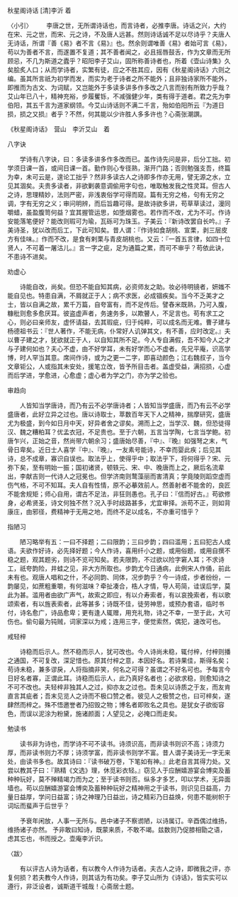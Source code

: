 秋星阁诗话 [清]李沂 着

 
〈小引〉 
　　李唐之世，无所谓诗话也，而言诗者，必推李唐。诗话之兴，大约在宋、元之世，而宋、元之诗，不及唐人远甚。然则诗话诚不足以尽诗乎？夫唐人无诗话，所谓『善《易》者不言《易》』也。然余则谓唯善《易》者始可言《易》，苟以为善者不言，而遂置不复道；其不善者闻之，必且摇唇鼓舌，作为文章而无所顾忌，不几为斯道之蠹乎？昭阳李子艾山，固所称善诗者也，所着《壶山诗集》久矣脍炙人口；从而学诗者，实繁有徒，应之不胜其应，因有《秋星阁诗话》六则之编。虽其所言祇为初学而发，而实为老于诗者之所不能外；且非独诗家所不能外，即推而为古文、为词赋，又岂能外于多读多讲多作多改之八言而别有所致力乎哉？艾山年已八十，精神充裕，步履矍铄，不减强健少年，类有得于道者。君之先为李伯阳，其五千言为道家纲领。今艾山诗话则不满二千言，殆如伯阳所云『为道日损，损之又损』者乎？不然，何其能以少许胜人多多许也？心斋张潮譔。

《秋星阁诗话》　营山　李沂艾山　着

八字诀

　　学诗有八字诀，曰：多读多讲多作多改而已。盖作诗先问是非，后分工拙。初学须日课一首，或间日课一首。勤作则心专径熟，渐开门路；否则勉强支吾，终篇为幸，未可云是，遑论工拙乎？然非多读古人之诗即多作亦无用，譬无源之水，立见其涸矣。夫贵多读者，非欲剿袭意调偷用字句也，唯取触发我之性灵耳。但古人之诗，思理精妙，法则严密，非浅衷俗学可得而窥。篇有无穷之格，句有无穷之调，字有无穷之义；审问明辨，而后旨趣可得。是故诗欲多讲，苟草草读过，漫同嚼蜡，虽盈腹笥何益？宜其握管运思，如堕烟雾也。若作而不改，尤为不可。作诗安能落笔便好？能改则瑕可为瑜，瓦砾可为珠玉。子美云：『新诗改罢自长吟。』子美诗圣，犹以改而后工，下此可知矣。昔人谓：『作诗如食胡桃、宣栗，剥三层皮方有佳味。』作而不改，是食有剌栗与青皮胡桃也。又云：『一首五言律，如四十位贤人，不可着一屠沽儿。』言一字之疵，足为通篇之累，而可不审乎？苟依此诀，不患诗不进矣。

劝虚心

　　诗能自改，尚矣。但恐不能自知其病，必资师友之助。妆必待明镜者，妍媸不能自见也。特患自满，不屑就正于人；病不求医，必成锢疾矣。当今不乏美才之士，皆以自满之故，累千万篇，自夸富有，而不足传后。譬舂米既熟，乃可入腹，糠秕则愈多愈厌耳。彼盗虚声者，务速务多，以欺瞽人，不足言也。苟有求工之心，则必曰亲师友，虚怀请益，去其瑕疵，归于纯粹，可以成名而无难。曹子建与杨德祖书云：『世人著作，不能无病，仆常好人讥弹其文，有不善，应时改定。』夫以曹子建之才，犹欲就正于人，以自知其所不足。今人专自满假，吾不知今人之才与子建何如也？夫心不虚，由不好学耳，未有好学而心不虚者。先兄平庵，识高学博，时人罕当其意。席间作诗，或为之更一二字，即喜动颜色；江右魏叔子，当今文章钜公，人或指其未安处，援笔立改，皆予所目击者。盖虚受益，满招损，心虚而后学进，学愈进，心愈虚；虚心者为学之门，亦为学之验也。

审趋向

　　人皆知当学唐诗，而乃有云不必学唐诗者；人皆知当学盛唐，而乃有云不必学盛唐者，此好立异之过也。唐以诗取士，萃数百年天下人之精神，揣摩研究，盛唐尤为极盛，到今如日月中天，好异者舍之谬矣。溯而上之，当学汉、魏，但恐徒得汉、魏之糟粕耳？优孟衣冠，不足贵也。至于六朝，五言当学陶，七言当学鲍。初唐乍兴，正始之音，然尚带六朝余习；盛唐始尽善，『中』、『晚』如强弩之末，气骨日卑矣。近日士人喜学『中』、『晚』，一友素号能诗，不幸而婴此疾；后见其诗，总不成章，寡识自误也。取法乎上，使得乎中；取法乎下，将何得乎？宋、元弥下矣，至有明始一振；国初诸贤，顿轶元、宋、中、晚唐而上之，厥后名流辈出，李献吉则一代诗人之冠冕也。但学济南则鹜藻丽而害清真；学竟陵则蹈空虚而伤气格，不可不知耳。夫人自有性情，原不必摹效前人。然善射者不能舍的，良匠不能舍规矩；师心自用，谓古不足法，非狂则愚也。孔子曰：『信而好古。』苟欲修身，必希贤圣，诗文何独不然？况入手时歧路甚多，尤宜审择。派苟不正，则如背康庄，由邪径，费精神于无用之地，而终不足以成名，不亦重可惜乎？

指陋习

　　陋习略举有五：一曰不择题；二曰限韵；三曰步韵；四曰滥用；五曰犯古人成语。夫欲作好诗，必先择好题；今人作诗，喜用纤小之题，或用俗题，或用自撰不稳之题，观其题劣，则诗不览可知矣。若夫限韵，不过欲以险字窘人耳；不求诗工，祇夸韵险，井蛙之见，非大方所取也。步韵尤今日通病，此例宋人作俑，前此未有也。观唐人唱和之什，不必同韵、同体，况步韵乎？今一诗成，步者纷纷，一韵屡见，如蔗粗重嚼，有何滋味？牵扯凑合，梏人才情，导人苟简，诖误后学，莫此为甚。滥用者由欲广声气，故索之即应，有以介寿索者，有以哀挽索者，有以歌颂索者，有以旌表索者，此等甚多；诗既不佳，徒劳神思，或预办套语，临时书付，诗名愈广，诗品愈卑；更有逢人辄赠，用充礼物，诗之不幸，一至于此，大可伤也。偷句最为钝贼，词家深以为戒；连用三字，便觉索然，偶犯，速改可也。

戒轻梓

　　诗稳而后示人。然不稳而示人，犹可改也。今人诗尚未稳，辄付梓，付梓则播之通国，不可复改，深足惜也。原其付梓之意，本因好名。若诗果佳，斯得名矣；苟诗未稳，兼多谬戾，人将指摘非笑，何名之可得？虽谓之不好名可也。予每言今日好名者寡，正谓此耳。诗稳而后示人，此乃真好名者也；必欲求稳，则愈知诗之不可不改也。夫轻梓非独其人之过，抑亦友之过也。吾未见以诗质之于友，而友肯直言其疵者；吾末见览人之诗而不极口赞之者。彼见人之极赞之也，曰可梓矣，遂肆然而梓之。殊不悟邀誉者乃招毁之物；博名者即败名之具也。是犹女子欲衒容色，而误以泥涂为粉黛，施诸颜面；人望见之，必掩口而走矣。

勉读书

　　读书非为诗也，而学诗不可不读书。诗须识高，而非读书则识不高；诗须力厚，而非读书则力不厚；诗须学富，而非读书则学不富。昔人谓子美诗无一字无来处，由读书多也。故其诗曰：『读书破万卷，下笔如有神。』此老自言其得力处。又尝以教其子曰：『熟精《文选》理，休觅彩衣轻。』窃见人于应酬嬉游宴会博奕及蓄种种玩好，莫不殚精竭力而为之；至于读书则否。纵多才多艺，叩以学术，无异面墙也。苟以应酬嬉游宴会博奕及蓄种种玩好之精神用之于读书，则识见日益高，力量日益厚，学问日益富；诗之神理乃日益出，诗之精彩乃日益焕，何患不能树帜于词坛而蜚声于后世乎？

　　予衰年闲放，人事一无所与。邑中诸子不察谫陋，以诗属订。辛酉偶过维扬，维扬诸子亦然。
予非敢曰知诗，既蒙来质，不敢不竭。兹数则乃促膝相勖之语，虑其忘也，书而授之。壶庵李沂识。

〈跋〉

　　有以评古人诗为话者，有以教今人作诗为话者。夫古人之诗，即微我之评，亦复何损？若夫教今人作诗，则其话为有功矣。李子艾山所为《诗话》，皆实实可以遵行，非泛设者，诚斯道干城哉！心斋居士题。

　
